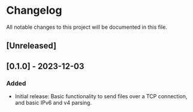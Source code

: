 # Changelog

All notable changes to this project will be documented in this file.

## [Unreleased]

## [0.1.0] - 2023-12-03

### Added

- Initial release: Basic functionality to send files over a TCP connection, and basic IPv6 and v4 parsing.
